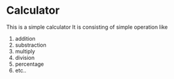 # Calculator
This is a simple calculator 
It is consisting of simple operation like
1. addition
2. substraction
3. multiply
4. division
5. percentage
6. etc..

